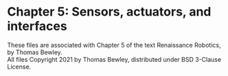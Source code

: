 # Chapter 5: Sensors, actuators, and interfaces
These files are associated with Chapter 5 of the text Renaissance Robotics, by Thomas Bewley.<BR>
All files Copyright 2021 by Thomas Bewley, distributed under BSD 3-Clause License.